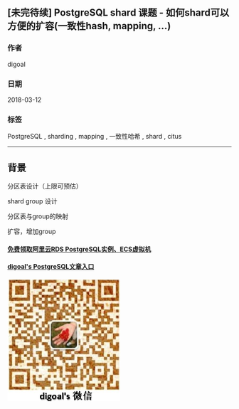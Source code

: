 ## [未完待续] PostgreSQL shard 课题 - 如何shard可以方便的扩容(一致性hash, mapping, ...)
           
### 作者                                                           
digoal                                                           
                                                           
### 日期                                                           
2018-03-12                                                        
                                                           
### 标签                                                           
PostgreSQL , sharding , mapping , 一致性哈希 , shard , citus 
                                                           
----                                                           
                                                           
## 背景  



分区表设计（上限可预估）

shard group 设计

分区表与group的映射

扩容，增加group



  
  
  
  
  
  
  
  
  
  
  
  
  
#### [免费领取阿里云RDS PostgreSQL实例、ECS虚拟机](https://free.aliyun.com/ "57258f76c37864c6e6d23383d05714ea")
  
  
#### [digoal's PostgreSQL文章入口](https://github.com/digoal/blog/blob/master/README.md "22709685feb7cab07d30f30387f0a9ae")
  
  
![digoal's weixin](../pic/digoal_weixin.jpg "f7ad92eeba24523fd47a6e1a0e691b59")
  
  
  
  
  
  
  
